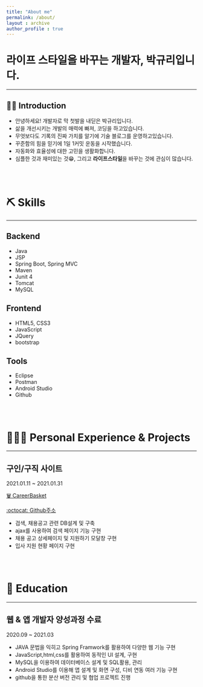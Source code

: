 ```yaml
---
title: "About me"
permalink: /about/
layout : archive
author_profile : true
---
```


# 라이프 스타일을 바꾸는 개발자, 박규리입니다.
---
## 💁🏻 Introduction

- 안녕하세요! 개발자로 막 첫발을 내딛은 박규리입니다.
- 삶을 개선시키는 개발의 매력에 빠져, 코딩을 하고있습니다.
- 무엇보다도 기록의 진짜 가치를 알기에 기술 블로그를 운영하고있습니다.
- 꾸준함의 힘을 믿기에 1일 1커밋 운동을 시작했습니다.
- 자동화와 효율성에 대한 고민을 생활화합니다.
- 심플한 것과 재미있는 것😁, 그리고 **라이프스타일**을 바꾸는 것에 관심이 많습니다.

<br/>
<br/>

# ⛏️ Skills
---
## Backend

- Java
- JSP
- Spring Boot, Spring MVC
- Maven
- Junit 4
- Tomcat
- MySQL


## Frontend

- HTML5, CSS3
- JavaScript
- JQuery
- bootstrap

## Tools

- Eclipse
- Postman
- Android Studio
- Github


<br/>
<br/>

# 👩🏻‍💻 Personal Experience & Projects
---
## 구인/구직 사이트

2021.01.11 ~ 2021.01.31

[🗑️ CareerBasket](https://www.notion.so/CareerBasket-f7dbf08e65394470b9f48458da00dfe7)

[:octocat: Github주소](https://github.com/akflzmsdjsl/careerBasket)

- 검색, 채용공고 관련 DB설계 및 구축
- ajax를 사용하여 검색 페이지 기능 구현
- 채용 공고 상세페이지 및 지원하기 모달창 구현
- 입사 지원 현황 페이지 구현
<br/>
<br/>


# 📄 Education
---
## 웹 & 앱 개발자 양성과정 수료

2020.09 ~ 2021.03

- JAVA 문법을 익히고 Spring Framwork를 활용하여 다양한 웹 기능 구현
- JavaScript,html,css를 활용하여 동적인 UI 설계, 구현
- MySQL을 이용하여 데이터베이스 설계 및 SQL활용, 관리
- Android Studio를 이용해 앱 설계 및 화면 구성, 디비 연동 여러 기능 구현
- github을 통한 분산 버전 관리 및 협업 프로젝트 진행



